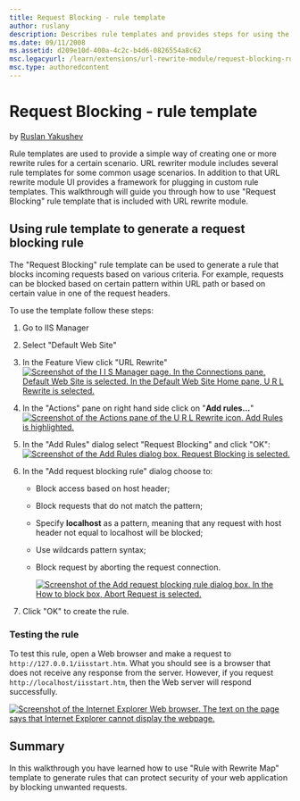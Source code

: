 ```yaml
---
title: Request Blocking - rule template
author: ruslany
description: Describes rule templates and provides steps for using the request blocking rule template that is included with the URL rewrite module.
ms.date: 09/11/2008
ms.assetid: d209e10d-400a-4c2c-b4d6-0826554a8c62
msc.legacyurl: /learn/extensions/url-rewrite-module/request-blocking-rule-template
msc.type: authoredcontent
---
```

# Request Blocking - rule template

by [Ruslan Yakushev](https://github.com/ruslany)

Rule templates are used to provide a simple way of creating one or more rewrite rules for a certain scenario. URL rewriter module includes several rule templates for some common usage scenarios. In addition to that URL rewrite module UI provides a framework for plugging in custom rule templates. This walkthrough will guide you through how to use "Request Blocking" rule template that is included with URL rewrite module.

## Using rule template to generate a request blocking rule

The "Request Blocking" rule template can be used to generate a rule that blocks incoming requests based on various criteria. For example, requests can be blocked based on certain pattern within URL path or based on certain value in one of the request headers.

To use the template follow these steps:

1. Go to IIS Manager
2. Select "Default Web Site"
3. In the Feature View click "URL Rewrite"  
    [![Screenshot of the I I S Manager page. In the Connections pane, Default Web Site is selected. In the Default Web Site Home pane, U R L Rewrite is selected.](request-blocking-rule-template/_static/image2.png)](request-blocking-rule-template/_static/image1.png)
4. In the "Actions" pane on right hand side click on "**Add rules…**"  
    [![Screenshot of the Actions pane of the U R L Rewrite icon. Add Rules is highlighted.](request-blocking-rule-template/_static/image6.png)](request-blocking-rule-template/_static/image5.png)
5. In the "Add Rules" dialog select "Request Blocking" and click "OK":  
    [![Screenshot of the Add Rules dialog box. Request Blocking is selected.](request-blocking-rule-template/_static/image9.png)](request-blocking-rule-template/_static/image8.png)
6. In the "Add request blocking rule" dialog choose to: 

   - Block access based on host header;
   - Block requests that do not match the pattern;
   - Specify **localhost** as a pattern, meaning that any request with host header not equal to localhost will be blocked;
   - Use wildcards pattern syntax;
   - Block request by aborting the request connection.

     [![Screenshot of the Add request blocking rule dialog box. In the How to block box, Abort Request is selected.](request-blocking-rule-template/_static/image12.png)](request-blocking-rule-template/_static/image11.png)
7. Click "OK" to create the rule.

### Testing the rule

To test this rule, open a Web browser and make a request to `http://127.0.0.1/iisstart.htm`. What you should see is a browser that does not receive any response from the server. However, if you request `http://localhost/iisstart.htm`, then the Web server will respond successfully.

[![Screenshot of the Internet Explorer Web browser. The text on the page says that Internet Explorer cannot display the webpage.](request-blocking-rule-template/_static/image14.png)](request-blocking-rule-template/_static/image13.png)

## Summary

In this walkthrough you have learned how to use "Rule with Rewrite Map" template to generate rules that can protect security of your web application by blocking unwanted requests.
